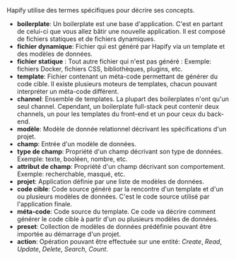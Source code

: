 Hapify utilise des termes spécifiques pour décrire ses concepts.

- **boilerplate**: Un boilerplate est une base d'application. C'est en partant de celui-ci que vous allez bâtir une nouvelle application. Il est composé de fichiers statiques et de fichiers dynamiques.
- **fichier dynamique**: Fichier qui est généré par Hapify via un template et des modèles de données.
- **fichier statique** : Tout autre fichier qui n'est pas généré : Exemple: fichiers Docker, fichiers CSS, bibliothèques, plugins, etc.
- **template**: Fichier contenant un méta-code permettant de générer du code cible. Il existe plusieurs moteurs de templates, chacun pouvant interpréter un méta-code différent.
- **channel**: Ensemble de templates. La plupart des boilerplates n'ont qu'un seul channel. Cependant, un boilerplate full-stack peut contenir deux channels, un pour les templates du front-end et un pour ceux du back-end.
- **modèle**: Modèle de donnée relationnel décrivant les spécifications d'un projet.
- **champ**: Entrée d'un modèle de données.
- **type de champ**: Propriété d'un champ décrivant son type de données. Exemple: texte, booléen, nombre, etc.
- **attribut de champ**: Propriété d'un champ décrivant son comportement. Exemple: recherchable, masqué, etc.
- **projet**: Application définie par une liste de modèles de données.
- **code cible**: Code source généré par la rencontre d'un template et d'un ou plusieurs modèles de données. C'est le code source utilisé par l'application finale.
- **méta-code**: Code source du template. Ce code va décrire comment générer le code cible à partir d'un ou plusieurs modèles de données.
- **preset**: Collection de modèles de données prédéfinie pouvant être importée au démarrage d'un projet.
- **action**: Opération pouvant être effectuée sur une entité: _Create_, _Read_, _Update_, _Delete_, _Search_, _Count_.
